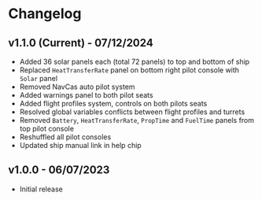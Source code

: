 # Changelog

## v1.1.0 (Current) - 07/12/2024

- Added 36 solar panels each (total 72 panels) to top and bottom of ship
- Replaced `HeatTransferRate` panel on bottom right pilot console with `Solar` panel
- Removed NavCas auto pilot system
- Added warnings panel to both pilot seats
- Added flight profiles system, controls on both pilots seats
- Resolved global variables conflicts between flight profiles and turrets
- Removed `Battery`, `HeatTransferRate`, `PropTime` and `FuelTime` panels from top pilot console
- Reshuffled all pilot consoles
- Updated ship manual link in help chip

## v1.0.0 - 06/07/2023

- Initial release

